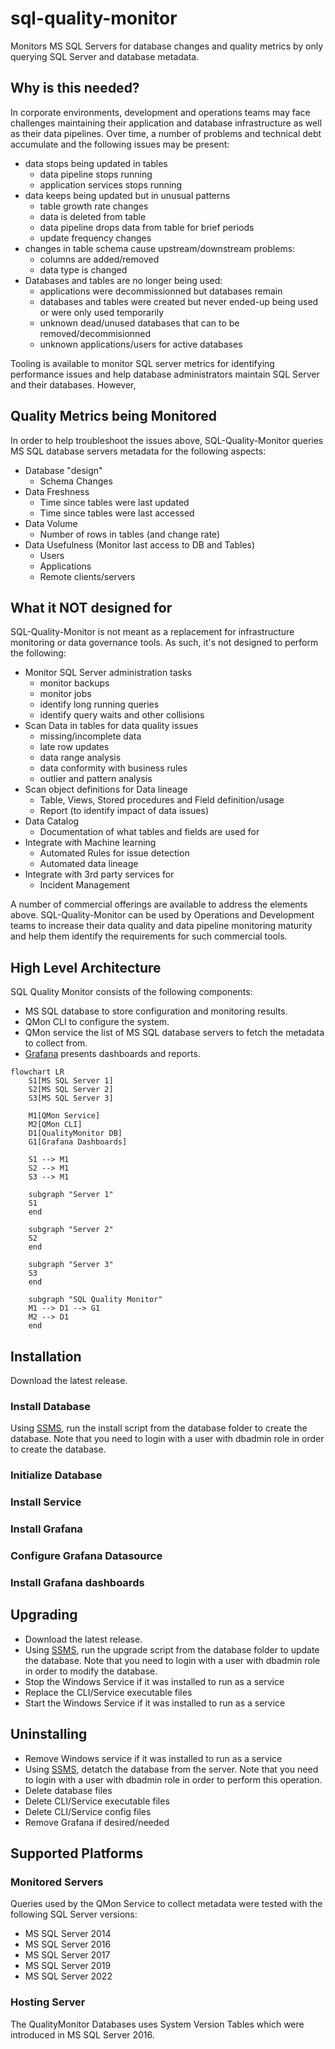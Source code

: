 # sql-quality-monitor
Monitors MS SQL Servers for database changes and quality metrics by only querying SQL Server and database metadata.


## Why is this needed?
In corporate environments, development and operations teams may face challenges maintaining their application and database infrastructure as well as their data pipelines.  Over time, a number of problems and technical debt accumulate and the following issues may be present: 

- data stops being updated in tables
    - data pipeline stops running
    - application services stops running
- data keeps being updated but in unusual patterns
    - table growth rate changes
    - data is deleted from table
    - data pipeline drops data from table for brief periods
    - update frequency changes
- changes in table schema cause upstream/downstream problems:
    - columns are added/removed
    - data type is changed
- Databases and tables are no longer being used:
    - applications were decommissionned but databases remain
    - databases and tables were created but never ended-up being used or were only used temporarily
    - unknown dead/unused databases that can to be removed/decommisionned
    - unknown applications/users for active databases 

Tooling is available to monitor SQL server metrics for identifying performance issues and help database administrators maintain SQL Server and their databases. However,    

## Quality Metrics being Monitored
In order to help troubleshoot the issues above, SQL-Quality-Monitor queries MS SQL database servers metadata for the following aspects:

- Database "design"
    - Schema Changes
- Data Freshness
    - Time since tables were last updated
    - Time since tables were last accessed
- Data Volume
    - Number of rows in tables (and change rate) 
- Data Usefulness (Monitor last access to DB and Tables)
    - Users
    - Applications
    - Remote clients/servers

## What it NOT designed for
SQL-Quality-Monitor is not meant as a replacement for infrastructure monitoring or data governance tools.  As such, it's not designed to perform the following:

- Monitor SQL Server administration tasks
    - monitor backups
    - monitor jobs
    - identify long running queries
    - identify query waits and other collisions 
- Scan Data in tables for data quality issues
    - missing/incomplete data
    - late row updates
    - data range analysis
    - data conformity with business rules
    - outlier and pattern analysis
- Scan object definitions for Data lineage
    - Table, Views, Stored procedures and Field definition/usage
    - Report (to identify impact of data issues)
- Data Catalog
    - Documentation of what tables and fields are used for
- Integrate with Machine learning 
    - Automated Rules for issue detection
    - Automated data lineage 
- Integrate with 3rd party services for
    - Incident Management

A number of commercial offerings are available to address the elements above. 
SQL-Quality-Monitor can be used by Operations and Development teams to increase their data quality and data pipeline monitoring maturity and help them identify the requirements for such commercial tools. 


## High Level Architecture

SQL Quality Monitor consists of the following components: 
- MS SQL database to store configuration and monitoring results.
- QMon CLI to configure the system.
- QMon service the list of MS SQL database servers to fetch the metadata to collect from.
- [Grafana](https://grafana.com/oss/grafana/) presents dashboards and reports. 

``` mermaid
flowchart LR
    S1[MS SQL Server 1]
    S2[MS SQL Server 2]
    S3[MS SQL Server 3]

    M1[QMon Service]
    M2[QMon CLI]
    D1[QualityMonitor DB]
    G1[Grafana Dashboards]
    
    S1 --> M1
    S2 --> M1
    S3 --> M1

    subgraph "Server 1"
    S1
    end
    
    subgraph "Server 2"
    S2
    end

    subgraph "Server 3"
    S3
    end

    subgraph "SQL Quality Monitor" 
    M1 --> D1 --> G1
    M2 --> D1
    end

```

## Installation
Download the latest release.

### Install Database

Using [SSMS](https://learn.microsoft.com/en-us/sql/ssms/download-sql-server-management-studio-ssms), run the install script from the database folder to create the database.  Note that you need to login with a user with dbadmin role in order to create the database.

### Initialize Database

### Install Service

### Install Grafana

### Configure Grafana Datasource

### Install Grafana dashboards

## Upgrading
- Download the latest release.
- Using [SSMS](https://learn.microsoft.com/en-us/sql/ssms/download-sql-server-management-studio-ssms), run the upgrade script from the database folder to update the database.  Note that you need to login with a user with dbadmin role in order to modify the database.
- Stop the Windows Service if it was installed to run as a service
- Replace the CLI/Service executable files
- Start the Windows Service if it was installed to run as a service


## Uninstalling

- Remove Windows service if it was installed to run as a service
- Using [SSMS](https://learn.microsoft.com/en-us/sql/ssms/download-sql-server-management-studio-ssms), detatch the database from the server.  Note that you need to login with a user with dbadmin role in order to perform this operation.
- Delete database files
- Delete CLI/Service executable files
- Delete CLI/Service config files
- Remove Grafana if desired/needed 

## Supported Platforms

### Monitored Servers
Queries used by the QMon Service to collect metadata were tested with the following SQL Server versions:
- MS SQL Server 2014
- MS SQL Server 2016
- MS SQL Server 2017
- MS SQL Server 2019
- MS SQL Server 2022

### Hosting Server
The QualityMonitor Databases uses System Version Tables which were introduced in MS SQL Server 2016.